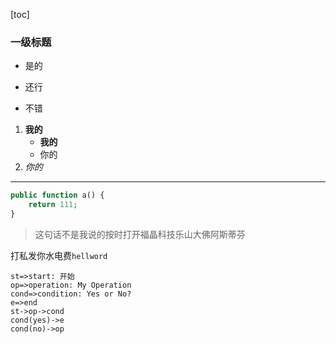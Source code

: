 [toc]

### 一级标题
- 是的
+ 还行
* 不错

1. **我的**
    - **我的**
    - 你的
2. _你的_
---------------------
````php
public function a() {
    return 111;
}

````
>这句话不是我说的按时打开福晶科技乐山大佛阿斯蒂芬

打私发你水电费`hellword`

```flow
st=>start: 开始
op=>operation: My Operation
cond=>condition: Yes or No?
e=>end
st->op->cond
cond(yes)->e
cond(no)->op
```

